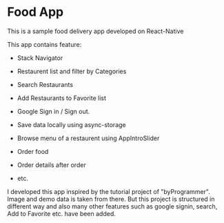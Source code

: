 # Food App

This is a sample food delivery app developed on React-Native

This app contains feature:

- Stack Navigator

- Restaurent list and filter by Categories

- Search Restaurants

- Add Restaurants to Favorite list

- Google Sign in / Sign out.

- Save data locally using async-storage

- Browse menu of a restaurent using AppIntroSlider

- Order food

- Order details after order

- etc.






I developed this app inspired by the tutorial project of "byProgrammer". Image and demo data is taken from there. But this project is structured in different way and also many other features such as google signin, search, Add to Favorite etc. have been added.


